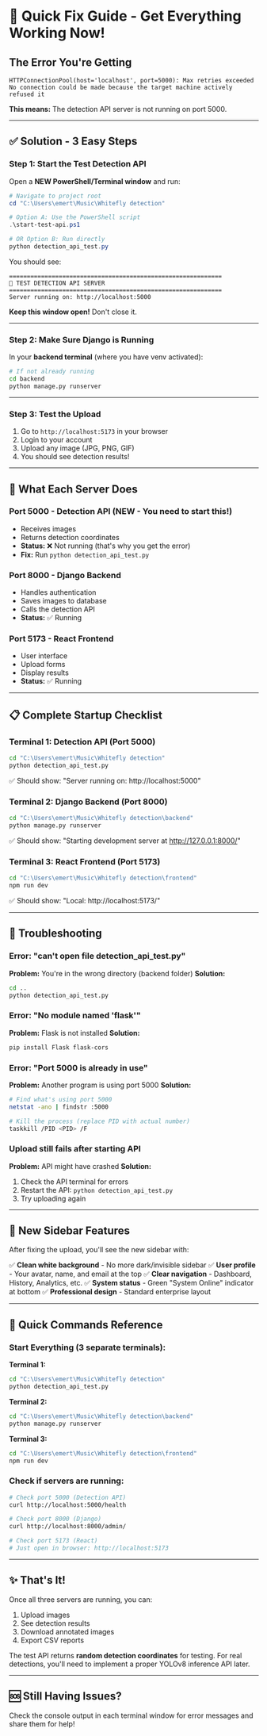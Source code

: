 # 🚀 Quick Fix Guide - Get Everything Working Now!

## The Error You're Getting

```
HTTPConnectionPool(host='localhost', port=5000): Max retries exceeded
No connection could be made because the target machine actively refused it
```

**This means:** The detection API server is not running on port 5000.

---

## ✅ Solution - 3 Easy Steps

### **Step 1: Start the Test Detection API**

Open a **NEW PowerShell/Terminal window** and run:

```powershell
# Navigate to project root
cd "C:\Users\emert\Music\Whitefly detection"

# Option A: Use the PowerShell script
.\start-test-api.ps1

# OR Option B: Run directly
python detection_api_test.py
```

You should see:
```
============================================================
🧪 TEST DETECTION API SERVER
============================================================
Server running on: http://localhost:5000
```

**Keep this window open!** Don't close it.

---

### **Step 2: Make Sure Django is Running**

In your **backend terminal** (where you have venv activated):

```bash
# If not already running
cd backend
python manage.py runserver
```

---

### **Step 3: Test the Upload**

1. Go to `http://localhost:5173` in your browser
2. Login to your account
3. Upload any image (JPG, PNG, GIF)
4. You should see detection results!

---

## 🎯 What Each Server Does

### **Port 5000 - Detection API** (NEW - You need to start this!)
- Receives images
- Returns detection coordinates
- **Status:** ❌ Not running (that's why you get the error)
- **Fix:** Run `python detection_api_test.py`

### **Port 8000 - Django Backend**
- Handles authentication
- Saves images to database
- Calls the detection API
- **Status:** ✅ Running

### **Port 5173 - React Frontend**
- User interface
- Upload forms
- Display results
- **Status:** ✅ Running

---

## 📋 Complete Startup Checklist

### Terminal 1: Detection API (Port 5000)
```bash
cd "C:\Users\emert\Music\Whitefly detection"
python detection_api_test.py
```
✅ Should show: "Server running on: http://localhost:5000"

### Terminal 2: Django Backend (Port 8000)
```bash
cd "C:\Users\emert\Music\Whitefly detection\backend"
python manage.py runserver
```
✅ Should show: "Starting development server at http://127.0.0.1:8000/"

### Terminal 3: React Frontend (Port 5173)
```bash
cd "C:\Users\emert\Music\Whitefly detection\frontend"
npm run dev
```
✅ Should show: "Local: http://localhost:5173/"

---

## 🔧 Troubleshooting

### Error: "can't open file detection_api_test.py"
**Problem:** You're in the wrong directory (backend folder)
**Solution:** 
```bash
cd ..
python detection_api_test.py
```

### Error: "No module named 'flask'"
**Problem:** Flask is not installed
**Solution:**
```bash
pip install Flask flask-cors
```

### Error: "Port 5000 is already in use"
**Problem:** Another program is using port 5000
**Solution:**
```bash
# Find what's using port 5000
netstat -ano | findstr :5000

# Kill the process (replace PID with actual number)
taskkill /PID <PID> /F
```

### Upload still fails after starting API
**Problem:** API might have crashed
**Solution:**
1. Check the API terminal for errors
2. Restart the API: `python detection_api_test.py`
3. Try uploading again

---

## 🎨 New Sidebar Features

After fixing the upload, you'll see the new sidebar with:

✅ **Clean white background** - No more dark/invisible sidebar
✅ **User profile** - Your avatar, name, and email at the top
✅ **Clear navigation** - Dashboard, History, Analytics, etc.
✅ **System status** - Green "System Online" indicator at bottom
✅ **Professional design** - Standard enterprise layout

---

## 📝 Quick Commands Reference

### Start Everything (3 separate terminals):

**Terminal 1:**
```bash
cd "C:\Users\emert\Music\Whitefly detection"
python detection_api_test.py
```

**Terminal 2:**
```bash
cd "C:\Users\emert\Music\Whitefly detection\backend"
python manage.py runserver
```

**Terminal 3:**
```bash
cd "C:\Users\emert\Music\Whitefly detection\frontend"
npm run dev
```

### Check if servers are running:
```bash
# Check port 5000 (Detection API)
curl http://localhost:5000/health

# Check port 8000 (Django)
curl http://localhost:8000/admin/

# Check port 5173 (React)
# Just open in browser: http://localhost:5173
```

---

## ✨ That's It!

Once all three servers are running, you can:
1. Upload images
2. See detection results
3. Download annotated images
4. Export CSV reports

The test API returns **random detection coordinates** for testing. For real detections, you'll need to implement a proper YOLOv8 inference API later.

---

## 🆘 Still Having Issues?

Check the console output in each terminal window for error messages and share them for help!
